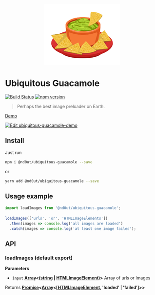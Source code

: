 <div align="center">
  <a href="https://github.com/webpack/webpack">
    <img width="250" height="200" src="https://github.com/nd0ut/ubiquitous-guacamole/raw/master/logo.png">
  </a>
</div>

# Ubiquitous Guacamole
[![Build Status](https://travis-ci.org/nd0ut/ubiquitous-guacamole.svg?branch=master)](https://travis-ci.org/nd0ut/ubiquitous-guacamole)
[![npm version](https://badge.fury.io/js/%40nd0ut%2Fubiquitous-guacamole.svg)](https://badge.fury.io/js/%40nd0ut%2Fubiquitous-guacamole)
> Perhaps the best image preloader on Earth.



[Demo](https://nd0ut.github.io/ubiquitous-guacamole/) 

[![Edit ubiquitous-guacamole-demo](https://codesandbox.io/static/img/play-codesandbox.svg)](https://codesandbox.io/s/github/nd0ut/ubiquitous-guacamole/tree/master/demo?module=%2Fsrc%2Fcomponents%2FApp.js&view=editor)

## Install
Just run
```sh
npm i @nd0ut/ubiquitous-guacamole --save
```
or
```sh
yarn add @nd0ut/ubiquitous-guacamole --save
```

## Usage example
```javascript
import loadImages from '@nd0ut/ubiquitous-guacamole';

loadImages(['urls', 'or', 'HTMLImageElements'])
  .then(images => console.log('all images are loaded')
  .catch(images => console.log('at least one image failed');
```

## API
### loadImages (default export)
**Parameters**

-   `input` **[Array][2]&lt;([string][3] \| [HTMLImageElement][4])>** Array of urls or Images

Returns **[Promise][5]&lt;[Array][2]&lt;\[[HTMLImageElement][4], 'loaded' | 'failed']>>**

[1]: #loadimages

[2]: https://developer.mozilla.org/docs/Web/JavaScript/Reference/Global_Objects/Array

[3]: https://developer.mozilla.org/docs/Web/JavaScript/Reference/Global_Objects/String

[4]: https://developer.mozilla.org/docs/Web/API/HTMLImageElement

[5]: https://developer.mozilla.org/docs/Web/JavaScript/Reference/Global_Objects/Promise
